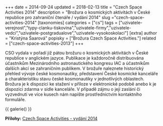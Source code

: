 +++
date = 2014-09-24
updated = 2018-02-13
title = "Czech Space Activities 2014"
description = "Brožura o kosmických aktivitách v České republice pro zahraniční čtenáře / vydání 2014"
slug ="czech-space-activities-2014"
[taxonomies]
categories = ["cs"]
tags = ["uzivatele-verejnost","typy-clanku-tiskovina","uzivatele-firmy","uzivatele-vedci","uzivatele-postgradualove","uzivatele-vysokoskolaci"]
[extra]
author = "Kristýna Šaarová"
popisky = ["Brožura Czech Space Activities."]
related = ["czech-space-activities-2013"]
+++

CSO vydala v pořadí již pátou brožuru o kosmických aktivitách v České republice v anglickém jazyce. Publikace je každoročně distribuována účastníkům Mezinárodního astronautického kongresu IAC a účastníkům dalších akcí se zahraničním publikem. V brožuře naleznete historický přehled vývoje české kosmonautiky, představení České kosmické kanceláře a charakteristiku stavu české kosmonautiky v jednotlivých oblastech. Brožura je k dispozici ke stažení v příloze v elektronické podobě anebo k je dispozici zdarma v sídle kanceláře. V případě zájmu o její zaslání či vyzvednutí ve více kusech nám napište prostřednictvím kontaktního formuláře.

{{ galerie() }}

**Přílohy:**
[Czech Space Activities - vydání 2014]

[Czech Space Activities - vydání 2014]: csa_2014_web.pdf
